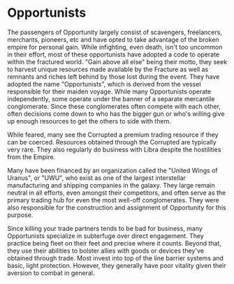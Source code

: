 # Opportunists
The passengers of Opportunity largely consist of scavengers, freelancers, merchants, pioneers, etc and have opted to take advantage of the broken empire for personal gain. While infighting, even death, isn't too uncommon in their effort, most of these opportunists have adopted a code to operate within the fractured world. "Gain above all else" being their motto, they seek to harvest unique resources made available by the Fracture as well as remnants and riches left behind by those lost during the event. They have adopted the name "Opportunists", which is derived from the vessel responsible for their maiden voyage.
While many Opportunists operate independently, some operate under the banner of a separate mercantile conglomerate. Since these conglomerates often compete with each other, often decisions come down to who has the bigger gun or who's willing give up enough resources to get the others to side with them.

While feared, many see the Corrupted a premium trading resource if they can be coerced. Resources obtained through the Corrupted are typically very rare. They also regularly do business with Libra despite the hostilities from the Empire.

Many have been financed by an organization called the "United Wings of Uranus", or "UWU", who exist as one of the largest interstellar manufacturing and shipping companies in the galaxy. They large remain neutral in all efforts, even amongst their competitors, and often serve as the primary trading hub for even the most well-off conglomerates. They were also responsible for the construction and assignment of Opportunity for this purpose.

Since killing your trade partners tends to be bad for business, many Opportunists specialize in subterfuge over direct engagement. They practice being fleet on their feet and precise where it counts. Beyond that, they use their abilities to bolster allies with goods or devices they've obtained through trade. Most invest into top of the line barrier systems and basic, light protection. However, they generally have poor vitality given their aversion to combat in general.
